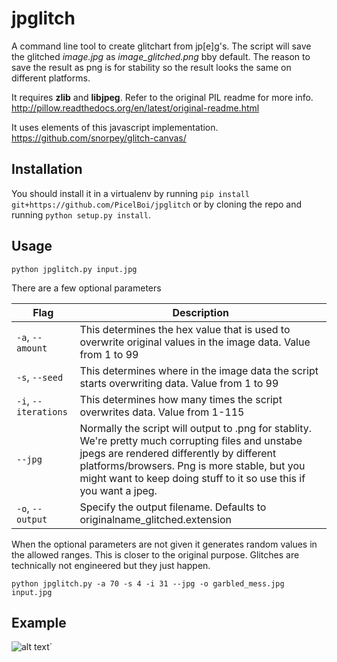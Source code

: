 # jpglitch

A command line tool to create glitchart from jp[e]g's. The script will save the glitched *image.jpg* as *image_glitched.png* bby default. The reason to save the result as png is for stability so the result looks the same on different platforms. 

It requires **zlib** and **libjpeg**. Refer to the original PIL readme for more
info. http://pillow.readthedocs.org/en/latest/original-readme.html

It uses elements of this javascript implementation.
https://github.com/snorpey/glitch-canvas/


## Installation
You should install it in a virtualenv by running `pip install
git+https://github.com/PicelBoi/jpglitch` or by cloning the repo and running
`python setup.py install`.

## Usage

``
python jpglitch.py input.jpg
``

There are a few optional parameters

 Flag 	| Description
--------|------------
`-a`, `--amount`		| This determines the hex value that is used to overwrite original values in the image data. Value from 1 to 99
`-s`, `--seed`			| This determines where in the image data the script starts overwriting data. Value from 1 to 99
`-i`, `--iterations`	| This determines how many times the script overwrites data. Value from 1-115
`--jpg`					| Normally the script will output to .png for stablity. We're pretty much corrupting files and unstabe jpegs are rendered differently by different platforms/browsers. Png is more stable, but you might want to keep doing stuff to it so use this if you want a jpeg.
`-o`, `--output`		| Specify the output filename. Defaults to originalname_glitched.extension

When the optional parameters are not given it generates random values in the
allowed ranges. This is closer to the original purpose. Glitches are
technically not engineered but they just happen. 

``
python jpglitch.py -a 70 -s 4 -i 31 --jpg -o garbled_mess.jpg input.jpg 
``

## Example

![alt text](http://imgur.com/bUvNMaQ.jpg "example")`
